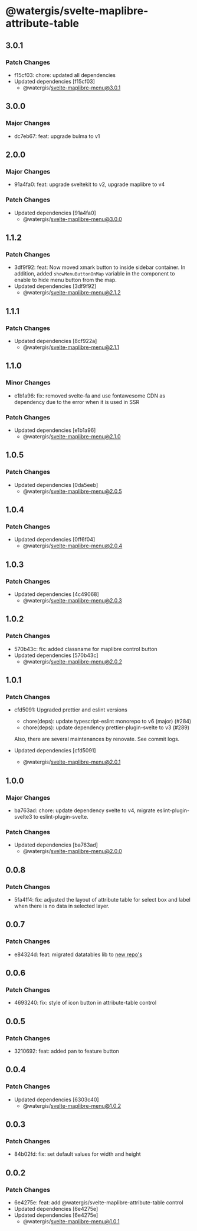 # @watergis/svelte-maplibre-attribute-table

## 3.0.1

### Patch Changes

- f15cf03: chore: updated all dependencies
- Updated dependencies [f15cf03]
  - @watergis/svelte-maplibre-menu@3.0.1

## 3.0.0

### Major Changes

- dc7eb67: feat: upgrade bulma to v1

## 2.0.0

### Major Changes

- 91a4fa0: feat: upgrade sveltekit to v2, upgrade maplibre to v4

### Patch Changes

- Updated dependencies [91a4fa0]
  - @watergis/svelte-maplibre-menu@3.0.0

## 1.1.2

### Patch Changes

- 3df9f92: feat: Now moved xmark button to inside sidebar container. In addition, added `showMenuButtonOnMap` variable in the component to enable to hide menu button from the map.
- Updated dependencies [3df9f92]
  - @watergis/svelte-maplibre-menu@2.1.2

## 1.1.1

### Patch Changes

- Updated dependencies [8cf922a]
  - @watergis/svelte-maplibre-menu@2.1.1

## 1.1.0

### Minor Changes

- e1b1a96: fix: removed svelte-fa and use fontawesome CDN as dependency due to the error when it is used in SSR

### Patch Changes

- Updated dependencies [e1b1a96]
  - @watergis/svelte-maplibre-menu@2.1.0

## 1.0.5

### Patch Changes

- Updated dependencies [0da5eeb]
  - @watergis/svelte-maplibre-menu@2.0.5

## 1.0.4

### Patch Changes

- Updated dependencies [0ff6f04]
  - @watergis/svelte-maplibre-menu@2.0.4

## 1.0.3

### Patch Changes

- Updated dependencies [4c49068]
  - @watergis/svelte-maplibre-menu@2.0.3

## 1.0.2

### Patch Changes

- 570b43c: fix: added classname for maplibre control button
- Updated dependencies [570b43c]
  - @watergis/svelte-maplibre-menu@2.0.2

## 1.0.1

### Patch Changes

- cfd5091: Upgraded prettier and eslint versions
  - chore(deps): update typescript-eslint monorepo to v6 (major) (#284)
  - chore(deps): update dependency prettier-plugin-svelte to v3 (#289)

  Also, there are several maintenances by renovate. See commit logs.

- Updated dependencies [cfd5091]
  - @watergis/svelte-maplibre-menu@2.0.1

## 1.0.0

### Major Changes

- ba763ad: chore: update dependency svelte to v4, migrate eslint-plugin-svelte3 to eslint-plugin-svelte.

### Patch Changes

- Updated dependencies [ba763ad]
  - @watergis/svelte-maplibre-menu@2.0.0

## 0.0.8

### Patch Changes

- 5fa4ff4: fix: adjusted the layout of attribute table for select box and label when there is no data in selected layer.

## 0.0.7

### Patch Changes

- e84324d: feat: migrated datatables lib to [new repo's](https://github.com/vincjo/datatables)

## 0.0.6

### Patch Changes

- 4693240: fix: style of icon button in attribute-table control

## 0.0.5

### Patch Changes

- 3210692: feat: added pan to feature button

## 0.0.4

### Patch Changes

- Updated dependencies [6303c40]
  - @watergis/svelte-maplibre-menu@1.0.2

## 0.0.3

### Patch Changes

- 84b02fd: fix: set default values for width and height

## 0.0.2

### Patch Changes

- 6e4275e: feat: add @watergis/svelte-maplibre-attribute-table control
- Updated dependencies [6e4275e]
- Updated dependencies [6e4275e]
  - @watergis/svelte-maplibre-menu@1.0.1
